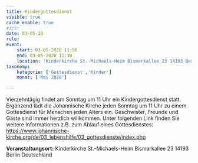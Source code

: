 ```yaml
---
title: Kindergottesdienst
visible: true
cache_enable: true
#ics: 
date: 03-05-20
rule: 
event:
	start: 03-05-2020 11:00
	end: 03-05-2020 11:30
	location: 'Kinderkirche St.-Michaels-Heim Bismarkallee 23 14193 Berlin Deutschland'
taxonomy:
	kategorie: ['Gottesdienst','Kinder']
	monat: ['Mai 2020']

---
```

Vierzehntägig findet am Sonntag um 11 Uhr ein Kindergottesdienst statt. Ergänzend lädt die Johannische Kirche jeden Sonntag um 11 Uhr zu einem Gottesdienst für Menschen jeden Alters ein. Geschwister, Freunde und Gäste sind immer herzlich willkommen. Unter folgenden Link finden Sie weitere Informationen z.B. zum Ablauf eines Gottesdienstes: https://www.johannische-kirche.org/de/03_lebenshilfe/03_gottesdienste/index.php



**Veranstaltungsort:** Kinderkirche St.-Michaels-Heim Bismarkallee 23 14193 Berlin Deutschland

